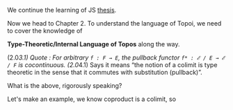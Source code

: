 We continue the learning of JS [thesis](https://www.jonmsterling.com/papers/sterling-2021-thesis.pdf).

Now we head to Chapter 2. To understand the language of Topoi, we need to cover the knowledge of 

**Type-Theoretic/Internal Language of Topos** along the way.

(2.0*3.1) Quote : 
For arbitrary `f : F → E`, the pullback functor `f* : ℰ / E → ℰ / F` is cocontinuous.
(2.0*4.1) Says it means “the notion of a colimit is type theoretic in the sense that it commutes
with substitution (pullback)”.

What is the above, rigorously speaking?

Let's make an example, we know coproduct is a colimit, so 
